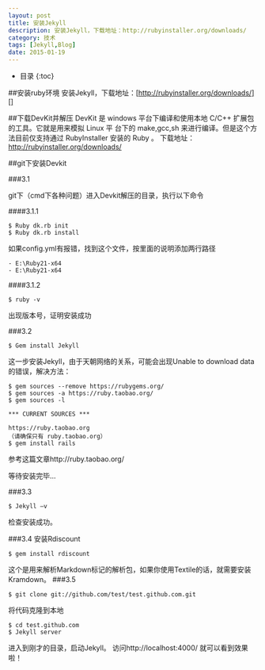 ```yaml
---
layout: post
title: 安装Jekyll
description: 安装Jekyll，下载地址：http://rubyinstaller.org/downloads/
category: 技术
tags: [Jekyll,Blog]
date: 2015-01-19
---
```

* 目录
{:toc}

##安装ruby环境
安装Jekyll，下载地址：[http://rubyinstaller.org/downloads/][]

##下载DevKit并解压
  DevKit 是 windows 平台下编译和使用本地 C/C++ 扩展包的工具。它就是用来模拟 Linux 平 台下的 make,gcc,sh 来进行编译。但是这个方法目前仅支持通过 RubyInstaller 安装的 Ruby 。 
下载地址：http://rubyinstaller.org/downloads/

##git下安装Devkit

###3.1

git下（cmd下各种问题）进入Devkit解压的目录，执行以下命令

####3.1.1 

	$ Ruby dk.rb init
	$ Ruby dk.rb install

如果config.yml有报错，找到这个文件，按里面的说明添加两行路径

	- E:\Ruby21-x64 
	- E:\Ruby21-x64

####3.1.2

	$ ruby -v

出现版本号，证明安装成功

###3.2

	$ Gem install Jekyll

这一步安装Jekyll，由于天朝网络的关系，可能会出现Unable to download data的错误，解决方法：

	$ gem sources --remove https://rubygems.org/
	$ gem sources -a https://ruby.taobao.org/
	$ gem sources -l

	*** CURRENT SOURCES ***

	https://ruby.taobao.org
	（请确保只有 ruby.taobao.org）
	$ gem install rails

参考这篇文章http://ruby.taobao.org/

等待安装完毕...

###3.3

	$ Jekyll –v

检查安装成功。

###3.4
安装Rdiscount

	$ gem install rdiscount

这个是用来解析Markdown标记的解析包，如果你使用Textile的话，就需要安装Kramdown。
###3.5

	$ git clone git://github.com/test/test.github.com.git

将代码克隆到本地

	$ cd test.github.com
	$ Jekyll server

进入到刚才的目录，启动Jekyll。
访问http://localhost:4000/  就可以看到效果啦！







